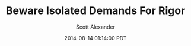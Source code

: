 ---
layout: podcast
title: "Beware Isolated Demands For Rigor"
author: Scott Alexander
description: https://slatestarcodex.com/2014/08/14/beware-isolated-demands-for-rigor/
date: 2014-08-14 01:14:00 PDT
length: 3575733
duration: 894
guid: beware-isolated-demands-for-rigor
---
